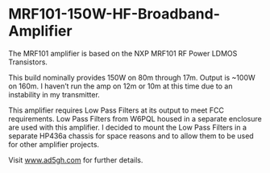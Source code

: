 # MRF101-150W-HF-Broadband-Amplifier

The MRF101 amplifier is based on the NXP MRF101 RF Power LDMOS Transistors.

This build nominally provides 150W on 80m through 17m. Output is ~100W on 160m. I haven’t run the amp on 12m or 10m at this time due to an instability in my
transmitter.

This amplifier requires Low Pass Filters at its output to meet FCC requirements. Low Pass Filters from W6PQL housed in a separate enclosure are used with this 
amplifier. I decided to mount the Low Pass Filters in a separate HP436a chassis for space reasons and to allow them to be used for other amplifier projects.

Visit www.ad5gh.com for further details.
